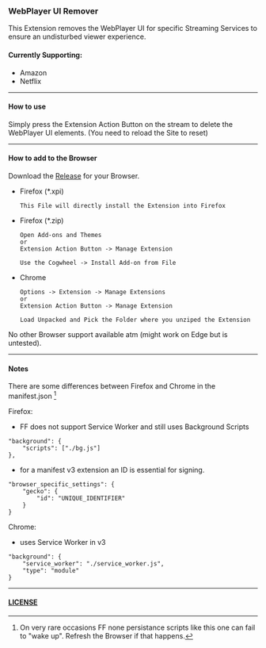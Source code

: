 ### WebPlayer UI Remover

This Extension removes the WebPlayer UI for specific Streaming Services to ensure an undisturbed viewer experience.

#### Currently Supporting:

-   Amazon
-   Netflix

---

#### How to use

Simply press the Extension Action Button on the stream to delete the WebPlayer UI elements.
(You need to reload the Site to reset)

---

#### How to add to the Browser

Download the [Release](https://github.com/m-grohs/WPUIREM/releases) for your Browser.

-   Firefox (\*.xpi)

    ```
    This File will directly install the Extension into Firefox
    ```

-   Firefox (\*.zip)

    ```
    Open Add-ons and Themes
    or
    Extension Action Button -> Manage Extension

    Use the Cogwheel -> Install Add-on from File
    ```

-   Chrome

    ```
    Options -> Extension -> Manage Extensions
    or
    Extension Action Button -> Manage Extension

    Load Unpacked and Pick the Folder where you unziped the Extension
    ```

No other Browser support available atm (might work on Edge but is untested).

---

#### Notes

There are some differences between Firefox and Chrome in the manifest.json [^2]

Firefox:

-   FF does not support Service Worker and still uses Background Scripts

```
"background": {
	"scripts": ["./bg.js"]
},
```

-   for a manifest v3 extension an ID is essential for signing.

```
"browser_specific_settings": {
	"gecko": {
		"id": "UNIQUE_IDENTIFIER"
	}
}
```

Chrome:

-   uses Service Worker in v3

```
"background": {
	"service_worker": "./service_worker.js",
	"type": "module"
}
```

---

#### [LICENSE]()

[^1]: There is no Published Version in any Web Store nor is it planned at this point in time.
[^2]: On very rare occasions FF none persistance scripts like this one can fail to "wake up". Refresh the Browser if that happens.
